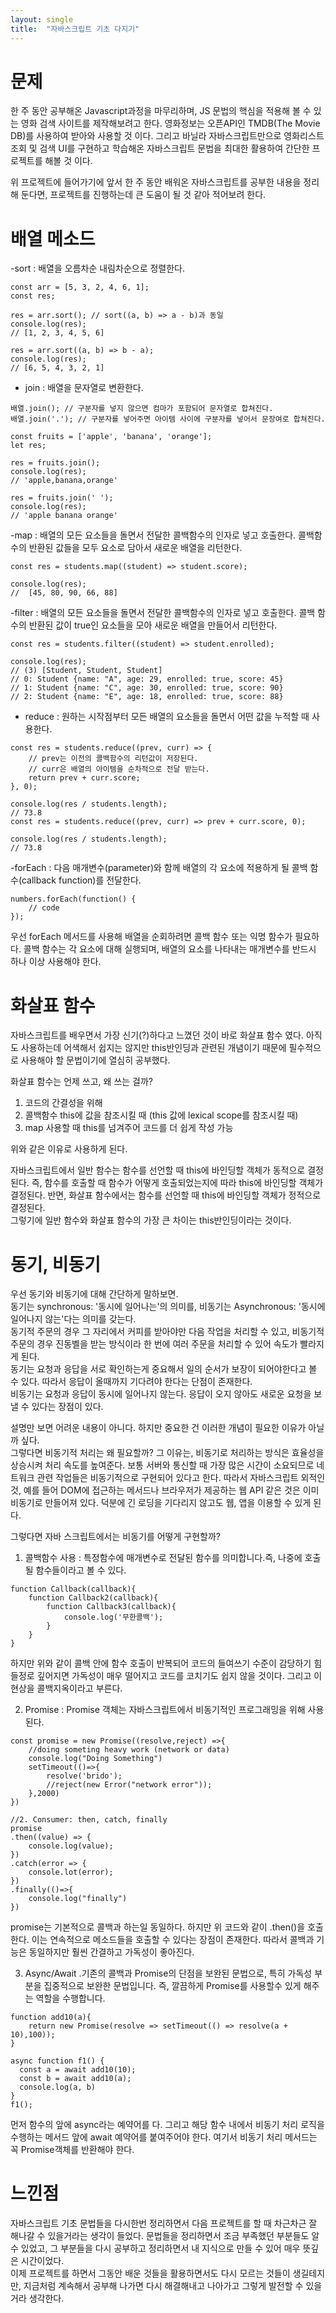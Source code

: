 ```yaml
---
layout: single
title:  "자바스크립트 기초 다지기"
---
```

  
# 문제
  
한 주 동안 공부해온 Javascript과정을 마무리하며, JS 문법의 핵심을 적용해 볼 수 있는 영화 검색 사이트를 제작해보려고 한다. 영화정보는 오픈API인 TMDB(The Movie DB)를 사용하여 받아와 사용할 것 이다.
그리고 바닐라 자바스크립트만으로 영화리스트 조회 및 검색 UI를 구현하고 학습해온 자바스크립트 문법을 최대한 활용하여 간단한 프로젝트를 해볼 것 이다.  
  
위 프로젝트에 들어가기에 앞서 한 주 동안 배워온 자바스크립트를 공부한 내용을 정리해 둔다면, 프로젝트를 진행하는데 큰 도움이 될 것 같아 적어보려 한다. 
  
# 배열 메소드

-sort : 배열을 오름차순 내림차순으로 정렬한다.

```
const arr = [5, 3, 2, 4, 6, 1];
const res;

res = arr.sort(); // sort((a, b) => a - b)과 동일
console.log(res);
// [1, 2, 3, 4, 5, 6]

res = arr.sort((a, b) => b - a);
console.log(res);
// [6, 5, 4, 3, 2, 1]
```
  
- join : 배열을 문자열로 변환한다.
  
```
배열.join(); // 구분자를 넣지 않으면 컴마가 포함되어 문자열로 합쳐진다.
배열.join('.'); // 구분자를 넣어주면 아이템 사이에 구분자를 넣어서 문장여로 합쳐진다.

const fruits = ['apple', 'banana', 'orange'];
let res;

res = fruits.join();
console.log(res);
// 'apple,banana,orange'

res = fruits.join(' ');
console.log(res);
// 'apple banana orange'
```
  
-map : 배열의 모든 요소들을 돌면서 전달한 콜백함수의 인자로 넣고 호출한다. 콜백함수의 반환된 값들을 모두 요소로 담아서 새로운 배열을 리턴한다.
  
```
const res = students.map((student) => student.score);

console.log(res);
//  [45, 80, 90, 66, 88]
```
  
-filter : 배열의 모든 요소들을 돌면서 전달한 콜백함수의 인자로 넣고 호출한다. 콜백 함수의 반환된 값이 true인 요소들을 모아 새로운 배열을 만들어서 리턴한다.
  
```
const res = students.filter((student) => student.enrolled);

console.log(res);
// (3) [Student, Student, Student]
// 0: Student {name: "A", age: 29, enrolled: true, score: 45}
// 1: Student {name: "C", age: 30, enrolled: true, score: 90}
// 2: Student {name: "E", age: 18, enrolled: true, score: 88}
```
  
- reduce : 원하는 시작점부터 모든 배열의 요소들을 돌면서 어떤 값을 누적할 때 사용한다.
  
```
const res = students.reduce((prev, curr) => {
    // prev는 이전의 콜백함수의 리턴값이 저장된다.
    // curr은 배열의 아이템을 순차적으로 전달 받는다.
    return prev + curr.score;
}, 0);

console.log(res / students.length);
// 73.8
const res = students.reduce((prev, curr) => prev + curr.score, 0);

console.log(res / students.length);
// 73.8
```
  
-forEach : 다음 매개변수(parameter)와 함께 배열의 각 요소에 적용하게 될 콜백 함수(callback function)를 전달한다.
  
```
numbers.forEach(function() {
    // code
});
```
  
우선 forEach 메서드를 사용해 배열을 순회하려면 콜백 함수 또는 익명 함수가 필요하다. 콜백 함수는 각 요소에 대해 실행되며, 배열의 요소를 나타내는 매개변수를 반드시 하나 이상 사용해야 한다.

# 화살표 함수

자바스크립트를 배우면서 가장 신기(?)하다고 느꼈던 것이 바로 화살표 함수 였다. 아직도 사용하는데 어색해서 쉽지는 않지만 this반인딩과 관련된 개념이기 때문에 필수적으로 사용해야 할 문법이기에 열심히 공부했다.  
  
화살표 함수는 언제 쓰고, 왜 쓰는 걸까?  
  
1. 코드의 간결성을 위해  
2. 콜백함수 this에 값을 참조시킬 때 (this 값에 lexical scope를 참조시킬 때)  
3. map 사용할 때 this를 넘겨주어 코드를 더 쉽게 작성 가능  

위와 같은 이유로 사용하게 된다.  

자바스크립트에서 일반 함수는 함수를 선언할 때 this에 바인딩할 객체가 동적으로 결정된다. 즉, 함수를 호출할 때 함수가 어떻게 호출되었는지에 따라 this에 바인딩할 객체가 결정된다. 반면, 화살표 함수에서는 함수를 선언할 때 this에 바인딩할 객체가 정적으로 결정된다.  
그렇기에 일반 함수와 화살표 함수의 가장 큰 차이는 this반인딩이라는 것이다.
  
# 동기, 비동기
  
우선 동기와 비동기에 대해 간단하게 말하보면.  
동기는 synchronous: '동시에 일어나는'의 의미를, 비동기는 Asynchronous: '동시에 일어나지 않는'다는 의미를 갖는다.  
동기적 주문의 경우 그 자리에서 커피를 받아야만 다음 작업을 처리할 수 있고, 비동기적 주문의 경우 진동벨을 받는 방식이라 한 번에 여러 주문을 처리할 수 있어 속도가 빨라지게 된다.  
동기는 요청과 응답을 서로 확인하는게 중요해서 일의 순서가 보장이 되어야한다고 볼 수 있다. 따라서 응답이 올때까지 기다려야 한다는 단점이 존재한다.  
비동기는 요청과 응답이 동시에 일어나지 않는다. 응답이 오지 않아도 새로운 요청을 보낼 수 있다는 장점이 있다.

설명만 보면 어려운 내용이 아니다. 하지만 중요한 건 이러한 개념이 필요한 이유가 아닐까 싶다.  
그렇다면 비동기적 처리는 왜 필요할까? 그 이유는, 비동기로 처리하는 방식은 효율성을 상승시켜 처리 속도를 높여준다. 보통 서버와 통신할 때 가장 많은 시간이 소요되므로 네트워크 관련 작업들은 비동기적으로 구현되어 있다고 한다. 따라서 자바스크립트 외적인 것, 예를 들어 DOM에 접근하는 메서드나 브라우저가 제공하는 웹 API 같은 것은 이미 비동기로 만들어져 있다.
덕분에 긴 로딩을 기다리지 않고도 웹, 앱을 이용할 수 있게 된다.

그렇다면 자바 스크립트에서는 비동기를 어떻게 구현할까?  

1. 콜백함수 사용 : 특정함수에 매개변수로 전달된 함수를 의미합니다.즉, 나중에 호출될 함수들이라고 볼 수 있다.  

```
function Callback(callback){
    function Callback2(callback){
        function Callback3(callback){
            console.log('무한콜백');
        }
    }
}
```
  
하지만 위와 같이 콜백 안에 함수 호출이 반복되어 코드의 들여쓰기 수준이 감당하기 힘들정로 깊어지면 가독성이 매우 떨어지고 코드를 코치기도 쉽지 않을 것이다. 그리고 이 현상을 콜백지옥이라고 부른다.

2. Promise : Promise 객체는 자바스크립트에서 비동기적인 프로그래밍을 위해 사용된다.  

```
const promise = new Promise((resolve,reject) =>{
    //doing someting heavy work (network or data)
    console.log("Doing Something")
    setTimeout(()=>{
        resolve('brido');
        //reject(new Error("network error"));
    },2000)
})

//2. Consumer: then, catch, finally
promise
.then((value) => {
    console.log(value);
})
.catch(error => {
    console.lot(error);
})
.finally(()=>{
    console.log("finally")
})
```
  
 promise는 기본적으로 콜백과 하는일 동일하다. 하지만 위 코드와 같이 .then()을 호출한다. 이는 연속적으로 메소드들을 호출할 수 있다는 장점이 존재한다. 따라서 콜백과 기능은 동일하지만 훨씬 간결하고 가독성이 좋아진다.
  
3. Async/Await .기존의 콜백과 Promise의 단점을 보완된 문법으로, 특히 가독성 부분을 집중적으로 보완한 문법입니다. 즉, 깔끔하게 Promise를 사용할수 있게 해주는 역할을 수행합니다.  

```
function add10(a){
    return new Promise(resolve => setTimeout(() => resolve(a + 10),100));
}

async function f1() {
  const a = await add10(10);
  const b = await add10(a);
  console.log(a, b)
}
f1();
```
  
먼저 함수의 앞에 async라는 예약어를 다. 그리고 해당 함수 내에서 비동기 처리 로직을 수행하는 메서드 앞에 await 예약어를 붙여주어야 한다. 여기서 비동기 처리 메서드는 꼭 Promise객체를 반환해야 한다.  

# 느낀점

자바스크립트 기초 문법들을 다시한번 정리하면서 다음 프로젝트를 할 때 차근차근 잘 해나갈 수 있을거라는 생각이 들었다. 문법들을 정리하면서 조금 부족했던 부분들도 알 수 있었고, 그 부분들을 다시 공부하고 정리하면서 내 지식으로 만들 수 있어 매우 뜻깊은 시간이었다.  
이제 프로젝트를 하면서 그동안 배운 것들을 활용하면서도 다시 모르는 것들이 생길테지만, 지금처럼 계속해서 공부해 나가면 다시 해결해내고 나아가고 그렇게 발전할 수 있을거라 생각한다. 
